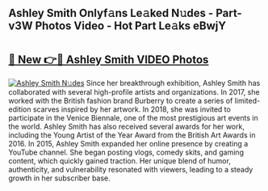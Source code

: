 ## Ashley Smith Onlyf𝚊ns Le𝚊ked N𝚞des - Part-v3W Photos Video - Hot Part Le𝚊ks eBwjY

# <h2><a href="http://ab36106.deff.icu/?id=Ashley+Smith">🔗 New 👉🔴 Ashley Smith VIDEO Photos</a></h2>

[![Ashley Smith N𝚞des](https://i.imgur.com/rIISA9y.gif)](http://ab36106.deff.icu/?id=Ashley+Smith)
Since her breakthrough exhibition, Ashley Smith has collaborated with several high-profile artists and organizations. In 2017, she worked with the British fashion brand Burberry to create a series of limited-edition scarves inspired by her artwork. In 2018, she was invited to participate in the Venice Biennale, one of the most prestigious art events in the world. Ashley Smith has also received several awards for her work, including the Young Artist of the Year Award from the British Art Awards in 2016. In 2015, Ashley Smith expanded her online presence by creating a YouTube channel. She began posting vlogs, comedy skits, and gaming content, which quickly gained traction. Her unique blend of humor, authenticity, and vulnerability resonated with viewers, leading to a steady growth in her subscriber base.
